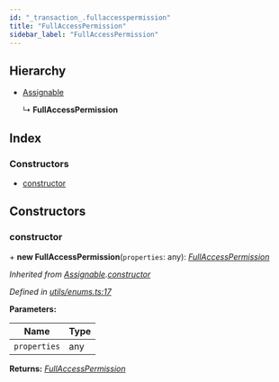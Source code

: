 ```yaml
---
id: "_transaction_.fullaccesspermission"
title: "FullAccessPermission"
sidebar_label: "FullAccessPermission"
---
```


## Hierarchy

* [Assignable](_utils_enums_.assignable.md)

  ↳ **FullAccessPermission**

## Index

### Constructors

* [constructor](_transaction_.fullaccesspermission.md#constructor)

## Constructors

###  constructor

\+ **new FullAccessPermission**(`properties`: any): *[FullAccessPermission](_transaction_.fullaccesspermission.md)*

*Inherited from [Assignable](_utils_enums_.assignable.md).[constructor](_utils_enums_.assignable.md#constructor)*

*Defined in [utils/enums.ts:17](https://github.com/nearprotocol/nearlib/blob/2485e64/src.ts/utils/enums.ts#L17)*

**Parameters:**

Name | Type |
------ | ------ |
`properties` | any |

**Returns:** *[FullAccessPermission](_transaction_.fullaccesspermission.md)*
